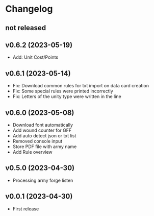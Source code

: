 # Changelog

## not released

## v0.6.2 (2023-05-19)

- Add: Unit Cost/Points

## v0.6.1 (2023-05-14)

- Fix: Download common rules for txt import on data card creation
- Fix: Some special rules were printed incorrectly
- Fix: Letters of the unity type were written in the line

## v0.6.0 (2023-05-08)

- Download font automatically
- Add wound counter for GFF
- Add auto detect json or txt list
- Removed console input
- Store PDF file with army name
- Add Rule overview

## v0.5.0 (2023-04-30)

- Processing army forge listen

## v0.0.1 (2023-04-30)

- First release
